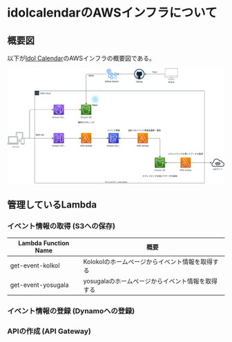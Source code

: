# idolcalendarのAWSインフラについて

## 概要図

以下が[Idol Calendar](https://idolcalendar.info/)のAWSインフラの概要図である。

![アーキテクチャ図](documents/images/アーキテクチャ図.drawio.svg)


<!-- ### Severless Frameworkの使い方

#### インストール方法

```bash
## 外部ライブラリの利用方法[Title](https://developer.kaizenplatform.com/entry/2021/03/30/150000)

```bash
serverless plugin install -n serverless-python-requirements
```

```bash
pip freeze > requirements.txt
```

### 使い方

サービスの作成方法
```bash
sls create --template aws-python3 --path ディレクトリ名
```

Pythonの外部ライブラリを利用する場合は、以下のコマンドを実行する
```bash
serverless plugin install -n serverless-python-requirements
```


### デプロイ方法

外部モジュールを利用する場合は、requirements.txtを作成する

```bash
pip freeze > requirements.txt
```

```bash
sls deploy --stage dev/prod --verbose(デバックあり)
```

```bash
sls invoke -f hello
```

削除方法
```bash
sls remove
``` -->

## 管理しているLambda

### イベント情報の取得 (S3への保存)
| Lambda Function Name | 概要                                    |
|----------------------|----------------------------------------|
| get-event-kolkol     | Kolokolのホームページからイベント情報を取得する  |
| get-event-yosugala   | yosugalaのホームページからイベント情報を取得する |

### イベント情報の登録 (Dynamoへの登録)

### APIの作成 (API Gateway)